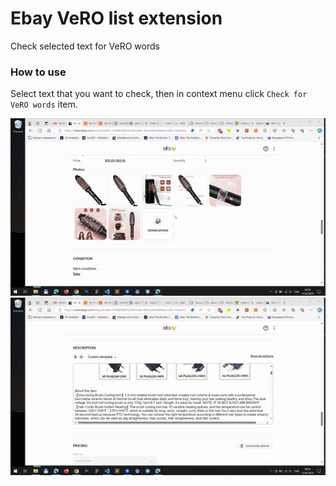 # Ebay VeRO list extension

Check selected text for VeRO words

### How to use

Select text that you want to check, then in context menu click `Check for VeRO words` item.

![Alt Text](https://github.com/yurayarosh/ebay-vero-list-extension/blob/main/readme-img/2024-05-1209-38-53.gif)
![Alt Text](https://github.com/yurayarosh/ebay-vero-list-extension/blob/main/readme-img/2024-05-1209-44-03.gif)

